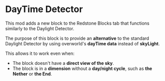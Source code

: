 # DayTime Detector

This mod adds a new block to the Redstone Blocks tab that functions similarly to the Daylight Detector.

The purpose of this block is to provide an **alternative** to the standard Daylight Detector by using overworld's **dayTime data** instead of **skyLight**.

This allows it to work even when:

- The block doesn't have a **direct view of the sky**.
- The block is in a **dimension** without a **day/night cycle**, such as **the Nether** or **the End**.
